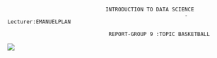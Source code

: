                                    INTRODUCTION TO DATA SCIENCE
                                                            -Lecturer:EMANUELPLAN

                                    REPORT-GROUP 9 :TOPIC BASKETBALL 

  ![](images/nab3.jpg)                      
                                     

